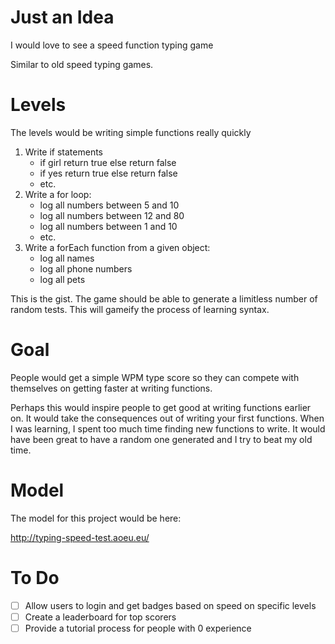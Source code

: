 # Just an Idea

I would love to see a speed function typing game

Similar to old speed typing games.

# Levels

The levels would be writing simple functions really quickly

1. Write if statements
    * if girl return true else return false
    * if yes return true else return false
    * etc.
2. Write a for loop:
    * log all numbers between 5 and 10
    * log all numbers between 12 and 80
    * log all numbers between 1 and 10
    * etc.
3. Write a forEach function from a given object:
    * log all names
    * log all phone numbers
    * log all pets

This is the gist. The game should be able to generate a limitless number of random tests. This will gameify the process of learning syntax.


# Goal

People would get a simple WPM type score so they can compete with themselves on getting faster at writing functions.

Perhaps this would inspire people to get good at writing functions earlier on. It would take the consequences out of writing your first functions. When I was learning, I spent too much time finding new functions to write. It would have been great to have a random one generated and I try to beat my old time.

# Model

The model for this project would be here:

http://typing-speed-test.aoeu.eu/

# To Do

- [ ] Allow users to login and get badges based on speed on specific levels
- [ ] Create a leaderboard for top scorers
- [ ] Provide a tutorial process for people with 0 experience
